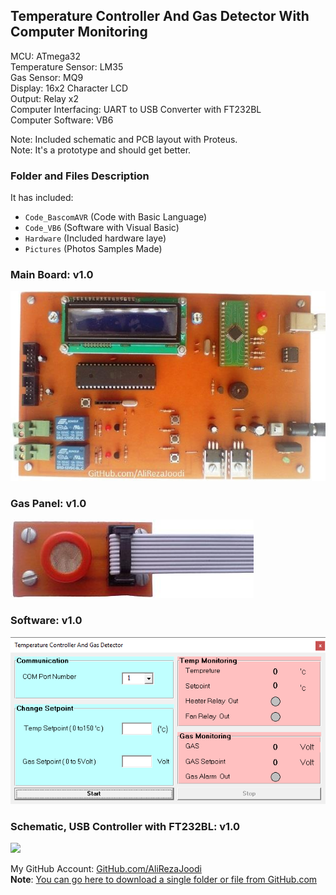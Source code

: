 ## Temperature Controller And Gas Detector With Computer Monitoring

MCU:        		ATmega32  
Temperature Sensor:     LM35  
Gas Sensor:     	MQ9  
Display:    		16x2 Character LCD  
Output:			Relay x2   
Computer Interfacing:	UART to USB Converter with FT232BL  
Computer Software:	VB6  

Note: Included schematic and PCB layout with Proteus.  
Note: It's a prototype and should get better.  

### Folder and Files Description
It has included:
- `Code_BascomAVR` (Code with Basic Language)
- `Code_VB6` (Software with Visual Basic)
- `Hardware` (Included hardware laye)
- `Pictures` (Photos Samples Made)

### Main Board: v1.0
![](Pictures/v1.0.jpg)

### Gas Panel: v1.0
![](Pictures/GasPanel_v1.0.jpg)

### Software: v1.0
![](Code_VB6/v1.0.png)

### Schematic, USB Controller with FT232BL: v1.0
![](Hardware_USB_FT232BL/v1.0.png)


My GitHub Account: [GitHub.com/AliRezaJoodi](https://github.com/AliRezaJoodi)  
**Note**: [You can go here to download a single folder or file from GitHub.com](https://minhaskamal.github.io/DownGit/#/home)
